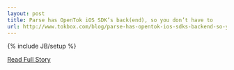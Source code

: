 ```yaml
---
layout: post
title: Parse has OpenTok iOS SDK’s back(end), so you don’t have to
url: http://www.tokbox.com/blog/parse-has-opentok-ios-sdks-backend-so-you-dont-have-to/
---
```

{% include JB/setup %}<p></p>
<p><a href="http://www.tokbox.com/blog/parse-has-opentok-ios-sdks-backend-so-you-dont-have-to/">Read Full Story</a></p>
